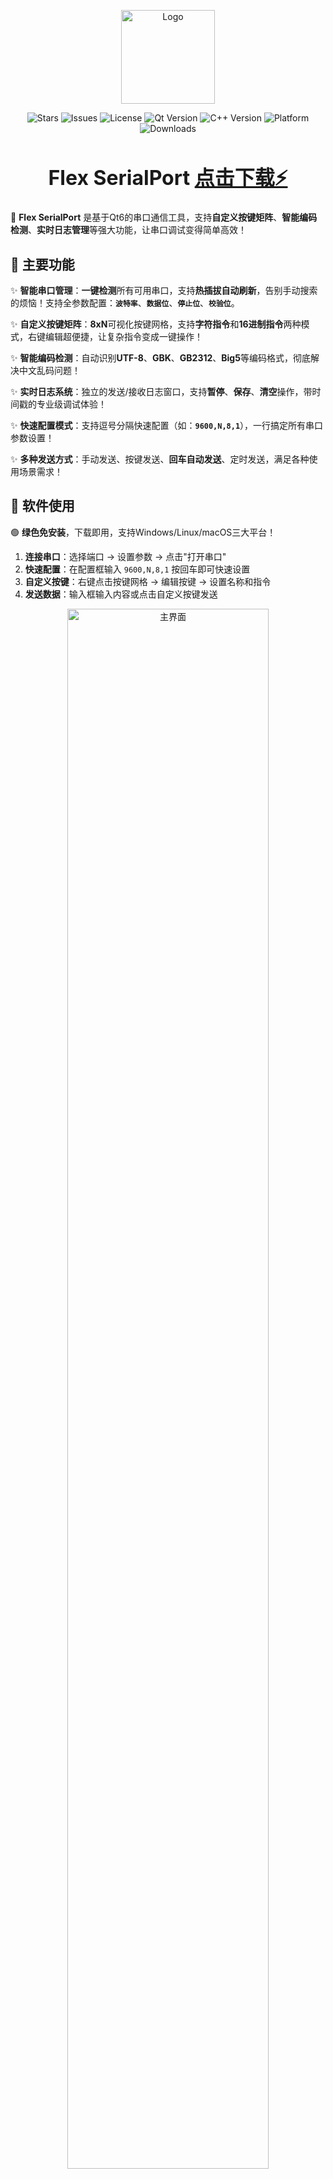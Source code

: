 <p align="center">
  <img src="src/com.ico" alt="Logo" width="150"/>
</p>

<p align="center">
  <img src="https://img.shields.io/github/stars/Peaceful-World-X/Flex_SerialPort" alt="Stars"/>
  <img src="https://img.shields.io/github/issues/Peaceful-World-X/Flex_SerialPort" alt="Issues"/>
  <img src="https://img.shields.io/github/license/Peaceful-World-X/Flex_SerialPort" alt="License"/>
  <img src="https://img.shields.io/badge/Qt-6.x-green.svg" alt="Qt Version"/>
  <img src="https://img.shields.io/badge/C++-17-blue.svg" alt="C++ Version"/>
  <img src="https://img.shields.io/badge/Platform-Windows%20%7C%20Linux%20%7C%20macOS-lightgrey.svg" alt="Platform"/>
  <img src="https://img.shields.io/github/downloads/Peaceful-World-X/Flex_SerialPort/total" alt="Downloads"/>
</p>


<h1 align="center" style="font-size: 32px;">Flex SerialPort
  <a href="https://github.com/Peaceful-World-X/Flex_SerialPort/releases/latest" download>点击下载⚡</a>
</h1>

🤖 **Flex SerialPort** 是基于Qt6的串口通信工具，支持**自定义按键矩阵**、**智能编码检测**、**实时日志管理**等强大功能，让串口调试变得简单高效！

## 🥳 主要功能

✨ **智能串口管理**：**一键检测**所有可用串口，支持**热插拔自动刷新**，告别手动搜索的烦恼！支持全参数配置：**`波特率`**、**`数据位`**、**`停止位`**、**`校验位`**。

✨ **自定义按键矩阵**：**8xN**可视化按键网格，支持**字符指令**和**16进制指令**两种模式，右键编辑超便捷，让复杂指令变成一键操作！

✨ **智能编码检测**：自动识别**UTF-8**、**GBK**、**GB2312**、**Big5**等编码格式，彻底解决中文乱码问题！

✨ **实时日志系统**：独立的发送/接收日志窗口，支持**暂停**、**保存**、**清空**操作，带时间戳的专业级调试体验！

✨ **快速配置模式**：支持逗号分隔快速配置（如：**`9600,N,8,1`**），一行搞定所有串口参数设置！

✨ **多种发送方式**：手动发送、按键发送、**回车自动发送**、定时发送，满足各种使用场景需求！

## 🤪 软件使用

🟢 **绿色免安装**，下载即用，支持Windows/Linux/macOS三大平台！

1. **连接串口**：选择端口 → 设置参数 → 点击"打开串口"
2. **快速配置**：在配置框输入 `9600,N,8,1` 按回车即可快速设置
3. **自定义按键**：右键点击按键网格 → 编辑按键 → 设置名称和指令
4. **发送数据**：输入框输入内容或点击自定义按键发送

<p align="center">
  <img src="doc/深色主题.png" alt="主界面" width="80%"/>
</p>
<p align="center">
  <img src="doc/浅色主题.png" alt="主界面" width="80%"/>
</p>
<p align="center">
  <img src="doc/按键自定义.png" alt="自定义按键" width="50%"/>
</p>

## 🤗 代码编译

### 系统要求
- **Qt 6.x** 或更高版本
- **C++17** 编译器
- **Windows 10/11**、**Linux**、**macOS**

### 一键编译
```bash
git clone https://github.com/Peaceful-World-X/Flex_SerialPort.git
cd Flex_SerialPort/src
qmake com.pro
make  # Windows: nmake 或 mingw32-make
```

### Qt Creator编译
1. 用 **Qt Creator** 打开 `src/com.pro` 文件
2. 配置编译套件（确保使用 **Qt 6.x**）
3. 点击"构建"按钮编译项目
4. 在 `bin` 目录找到可执行文件 `FlexSerialPort`

✨ **编译遇到问题？** 欢迎提交Issue，我会及时回复解决！

## 🎯 核心特色

### 🔥 自定义按键系统
- **8x6按键矩阵**：48个可自定义按键，满足各种复杂指令需求
- **双模式支持**：字符指令 + 16进制指令，适配不同设备协议
- **一键编辑**：右键即可编辑按键，支持备注和指令设置
- **智能管理**：动态添加/删除行列，智能检测使用中的按键

### 🧠 智能编码引擎
- **自动检测**：智能识别UTF-8、GBK、GB2312、Big5编码
- **实时转换**：发送和接收数据自动进行编码转换
- **调试模式**：显示原始字节数据，方便问题排查
- **兼容性强**：完美支持中文、英文、特殊字符

### ⚡ 高效通信体验
- **热插拔支持**：串口设备插拔自动检测刷新
- **快速配置**：一行命令设置所有串口参数
- **多种发送**：手动、按键、回车、定时四种发送方式
- **专业日志**：独立发送/接收窗口，支持暂停保存

## 💡 使用技巧

### 快速上手三步走
1. **选择串口** → 点击端口下拉框自动检测设备
2. **快速配置** → 输入 `115200,N,8,1` 按回车完成设置
3. **开始通信** → 点击"打开串口"即可开始数据收发

### 高级技巧
- 💡 **批量指令**：将常用指令设置为自定义按键，提高调试效率
- 💡 **编码调试**：遇到乱码时勾选"自动检测"让软件智能处理
- 💡 **日志分析**：使用独立日志窗口分析数据流，支持时间戳
- 💡 **配置备份**：所有设置自动保存，换电脑也能快速恢复

## 🔧 配置说明

程序配置自动保存在 `bin/flex_serialport_config.yaml` 文件中：
```yaml
SerialPort:
  portName: "COM1"
  baudRate: 9600
  dataBits: 8
  stopBits: 1
  parity: "N(无)"
  timestampDisplay: true
  hexDisplay: false
  hexSend: false
  autoSendEnter: true
  enterChars: "0D0A"
  encoding: "UTF-8"

Table:
  rows: 6
  cols: 8

Buttons:
  "0,0":
    remark: "按键1"
    command: "1"
    row: 0
    col: 0
    isValid: true
```

## 🙏 鸣谢
- [Qt Framework](https://www.qt.io/) - 强大的跨平台开发框架
- [Qt SerialPort](https://doc.qt.io/qt-6/qtserialport-index.html) - 专业的串口通信模块
- 所有提供反馈和建议的用户朋友们

## 📞 联系
<p align="left">
  <img src="https://open.weixin.qq.com/zh_CN/htmledition/res/assets/res-design-download/icon64_appwx_logo.png" alt="公众号图标" width="15" style="vertical-align: middle;"/>
  <a href="https://mp.weixin.qq.com/s/oKylZyrSxNqMK8lUIo4RAw" style="font-size: 30px; color: green; text-decoration: none; font-family: sans-serif;">耗不尽的先生🥳</a>
</p>

- 📧 **邮箱联系**：[Peaceful_World@qq.com](mailto:Peaceful_World@qq.com)
- 🐛 **问题反馈**：[GitHub Issues](https://github.com/Peaceful-World-X/Flex_SerialPort/issues)
- 💡 **功能建议**：欢迎在Issues中提出新功能建议
- 🤝 **技术交流**：欢迎Fork项目并提交PR

---

⭐ **觉得好用请给个Star支持一下！** 您的支持是我持续更新的动力！🚀

✨ **欢迎反馈BUG**，后续会视情况添加新功能！（项目持续维护中，有问题非常欢迎反馈~）
